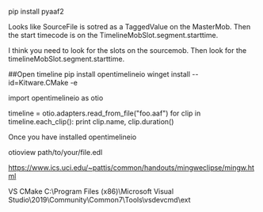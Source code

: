 pip install pyaaf2

Looks like SourceFile is sotred as a TaggedValue on the MasterMob. 
Then the start timecode is on the TimelineMobSlot.segment.starttime. 


I think you need to look for the slots on the sourcemob. Then look for the timelineMobSlot.segment.starttime. 


##Open timeline 
pip install opentimelineio
winget install --id=Kitware.CMake -e

import opentimelineio as otio

timeline = otio.adapters.read_from_file("foo.aaf")
for clip in timeline.each_clip():
  print clip.name, clip.duration()



Once you have installed opentimelineio

otioview path/to/your/file.edl



https://www.ics.uci.edu/~pattis/common/handouts/mingweclipse/mingw.html


VS CMake
C:\Program Files (x86)\Microsoft Visual Studio\2019\Community\Common7\Tools\vsdevcmd\ext